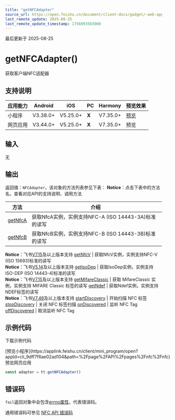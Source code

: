 ```yaml
---
title: "getNFCAdapter"
source_url: https://open.feishu.cn/document/client-docs/gadget/-web-app-api/device/nfc/getnfcadapter
last_remote_update: 2025-08-25
last_remote_update_timestamp: 1756093503000
---
```

最后更新于 2025-08-25

# getNFCAdapter()

获取客户端NFC适配器

## 支持说明

应用能力 | Android | iOS | PC | Harmony | 预览效果
--- | --- | --- | --- | --- | ---
小程序 | <md-version>V3.38.0+<md-version> | V5.25.0+ | **X** | V7.35.0+ | [预览](https://applink.feishu.cn/client/mini_program/open?appId=cli_9dff7f6ae02ad104&path=%2Fpage%2FAPI%2Fpages%2Fnfc%2Fnfc)
网页应用 | V3.44.0+ | V5.25.0+ | **X** | V7.35.0+ | 预览

## 输入
无

## 输出

返回值：`NFCAdapter`，该对象的方法列表参见下表：
**Notice**：点击下表中的方法名，查看对应API的支持说明、调用方法

方法 | 介绍
--- | ---
[getNfcA](https://open.feishu.cn/document/uYjL24iN/ugzM4YjL4MDO24COzgjN) | 获取NfcA实例，实例支持NFC-A (ISO 14443-3A)标准的读写
[getNfcB](https://open.feishu.cn/document/uYjL24iN/uUzM4YjL1MDO24SNzgjN/getnfcb) | 获取NfcB实例，实例支持NFC-B (ISO 14443-3B)标准的读写  
**Notice**：飞书[V7.15](https://open.feishu.cn/document/uYjL24iN/uAjMuAjMuAjM/version-compatibility)及以上版本支持
[getNfcV](https://open.feishu.cn/document/uYjL24iN/uUzM4YjL1MDO24SNzgjN/getNfcV) | 获取NfcV实例，实例支持NFC-V (ISO 15693)标准的读写  
**Notice**：飞书[V5.14](https://open.feishu.cn/document/uYjL24iN/uAjMuAjMuAjM/version-compatibility)及以上版本支持
[getIsoDep](https://open.feishu.cn/document/uYjL24iN/uUzM4YjL1MDO24SNzgjN/getisodep) | 获取IsoDep实例，实例支持ISO-DEP (ISO 14443-4)标准的读写  
**Notice**：飞书[V7.15](https://open.feishu.cn/document/uYjL24iN/uAjMuAjMuAjM/version-compatibility)及以上版本支持
[getMifareClassic](https://open.feishu.cn/document/uYjL24iN/uEDN4YjLxQDO24SM0gjN) | 获取 MifareClassic 实例，实例支持 MIFARE Classic 标签的读写
[getNdef](https://open.feishu.cn/document/uYjL24iN/uUzM4YjL1MDO24SNzgjN/nfcadapter_getndef) | 获取Ndef实例，实例支持NDEF标签的读写  
**Notice**：飞书[V7.48](https://open.feishu.cn/document/uYjL24iN/uAjMuAjMuAjM/version-compatibility)及以上版本支持
[startDiscovery](https://open.feishu.cn/document/uYjL24iN/uIDN4YjLyQDO24iM0gjN) | 开始扫描 NFC 标签
[stopDiscovery](https://open.feishu.cn/document/uYjL24iN/uMDN4YjLzQDO24yM0gjN) | 关闭 NFC 标签扫描
[onDiscovered](https://open.feishu.cn/document/uYjL24iN/uUDN4YjL1QDO24SN0gjN) | 监听 NFC Tag
[offDiscovered](https://open.feishu.cn/document/uYjL24iN/uQDN4YjL0QDO24CN0gjN) | 取消监听 NFC Tag

## 示例代码

<md-download-code href="https://open.feishu.cn/document/uYjL24iN/uYDM04iNwQjL2ADN" mobileDisplay="none">下载示例代码</md-download-code>

<div style="display: flex">
          [预览小程序](https://applink.feishu.cn/client/mini_program/open?appId=cli_9dff7f6ae02ad104&path=%2Fpage%2FAPI%2Fpages%2Fnfc%2Fnfc)
              预览网页应用

</div> 

```js
const adapter = tt.getNFCAdapter()
```

## 错误码
`fail`返回对象中会包含[errno属性](https://open.feishu.cn/document/uYjL24iN/uAjMuAjMuAjM/errno)，代表错误码。

通用错误码可参见 [NFC API 错误码](https://open.feishu.cn/document/uYjL24iN/uQzM4YjL0MDO24CNzgjN/nfc-error-codes)
